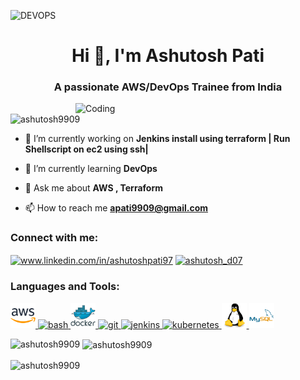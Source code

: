 ![DEVOPS](https://user-images.githubusercontent.com/104639044/224251521-306e3f33-d48b-486e-8941-035d37a7fae3.gif)
<h1 align="center">Hi 👋, I'm Ashutosh Pati</h1>
<h3 align="center">A passionate AWS/DevOps Trainee from India</h3>
<img align="right" alt="Coding" width="400" src="https://miro.medium.com/v2/resize:fit:1400/1*2-b5UkCIf7iF0eCTc-DFeQ.gif">


<p align="left"> <img src="https://komarev.com/ghpvc/?username=ashutosh9909&label=Profile%20views&color=0e75b6&style=flat" alt="ashutosh9909" /> </p>

- 🔭 I’m currently working on **Jenkins install using terraform | Run Shellscript on ec2 using ssh|**

- 🌱 I’m currently learning **DevOps**

- 💬 Ask me about **AWS , Terraform**

- 📫 How to reach me **apati9909@gmail.com**

<h3 align="left">Connect with me:</h3>
<p align="left">
<a href="https://linkedin.com/in/www.linkedin.com/in/ashutoshpati97" target="blank"><img align="center" src="https://raw.githubusercontent.com/rahuldkjain/github-profile-readme-generator/master/src/images/icons/Social/linked-in-alt.svg" alt="www.linkedin.com/in/ashutoshpati97" height="30" width="40" /></a>
<a href="https://instagram.com/ashutosh_pati07" target="blank"><img align="center" src="https://raw.githubusercontent.com/rahuldkjain/github-profile-readme-generator/master/src/images/icons/Social/instagram.svg" alt="ashutosh_d07" height="30" width="40" /></a>
</p>

<h3 align="left">Languages and Tools:</h3>
<p align="left"> <a href="https://aws.amazon.com" target="_blank" rel="noreferrer"> <img src="https://raw.githubusercontent.com/devicons/devicon/master/icons/amazonwebservices/amazonwebservices-original-wordmark.svg" alt="aws" width="40" height="40"/> </a> <a href="https://www.gnu.org/software/bash/" target="_blank" rel="noreferrer"> <img src="https://www.vectorlogo.zone/logos/gnu_bash/gnu_bash-icon.svg" alt="bash" width="40" height="40"/> </a> <a href="https://www.docker.com/" target="_blank" rel="noreferrer"> <img src="https://raw.githubusercontent.com/devicons/devicon/master/icons/docker/docker-original-wordmark.svg" alt="docker" width="40" height="40"/> </a> <a href="https://git-scm.com/" target="_blank" rel="noreferrer"> <img src="https://www.vectorlogo.zone/logos/git-scm/git-scm-icon.svg" alt="git" width="40" height="40"/> </a> <a href="https://www.jenkins.io" target="_blank" rel="noreferrer"> <img src="https://www.vectorlogo.zone/logos/jenkins/jenkins-icon.svg" alt="jenkins" width="40" height="40"/> </a> <a href="https://kubernetes.io" target="_blank" rel="noreferrer"> <img src="https://www.vectorlogo.zone/logos/kubernetes/kubernetes-icon.svg" alt="kubernetes" width="40" height="40"/> </a> <a href="https://www.linux.org/" target="_blank" rel="noreferrer"> <img src="https://raw.githubusercontent.com/devicons/devicon/master/icons/linux/linux-original.svg" alt="linux" width="40" height="40"/> </a> <a href="https://www.mysql.com/" target="_blank" rel="noreferrer"> <img src="https://raw.githubusercontent.com/devicons/devicon/master/icons/mysql/mysql-original-wordmark.svg" alt="mysql" width="40" height="40"/> </a> </p>

<p><img align="left" src="https://github-readme-stats.vercel.app/api/top-langs?username=ashutosh9909&show_icons=true&locale=en&layout=compact" alt="ashutosh9909" /></p>

<p>&nbsp;<img align="center" src="https://github-readme-stats.vercel.app/api?username=ashutosh9909&show_icons=true&locale=en" alt="ashutosh9909" /></p>

<p><img align="center" src="https://github-readme-streak-stats.herokuapp.com/?user=ashutosh9909&" alt="ashutosh9909" /></p>
